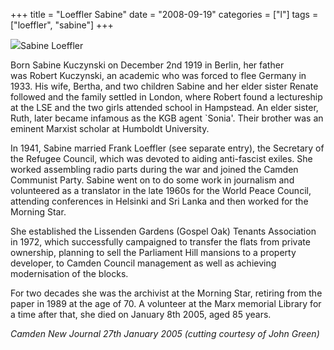+++
title = "Loeffler Sabine"
date = "2008-09-19"
categories = ["l"]
tags = ["loeffler", "sabine"]
+++

![](http://79.170.40.183/grahamstevenson.me.uk/images/stories/loeffler%20sabine%202.jpg)Sabine Loeffler

Born Sabine Kuczynski on December 2nd 1919 in Berlin, her father was Robert Kuczynski, an academic who was forced to flee Germany in 1933. His wife, Bertha, and two children Sabine and her elder sister Renate followed and the family settled in London, where Robert found a lectureship at the LSE and the two girls attended school in Hampstead. An elder sister, Ruth, later became infamous as the KGB agent \`Sonia'. Their brother was an eminent Marxist scholar at Humboldt University.

In 1941, Sabine married Frank Loeffler (see separate entry), the Secretary of the Refugee Council, which was devoted to aiding anti-fascist exiles. She worked assembling radio parts during the war and joined the Camden Communist Party. Sabine went on to do some work in journalism and volunteered as a translator in the late 1960s for the World Peace Council, attending conferences in Helsinki and Sri Lanka and then worked for the Morning Star.

She established the Lissenden Gardens (Gospel Oak) Tenants Association in 1972, which successfully campaigned to transfer the flats from private ownership, planning to sell the Parliament Hill mansions to a property developer, to Camden Council management as well as achieving modernisation of the blocks.

For two decades she was the archivist at the Morning Star, retiring from the paper in 1989 at the age of 70. A volunteer at the Marx memorial Library for a time after that, she died on January 8th 2005, aged 85 years.

_Camden New Journal 27th January 2005 (cutting courtesy of John Green)_
